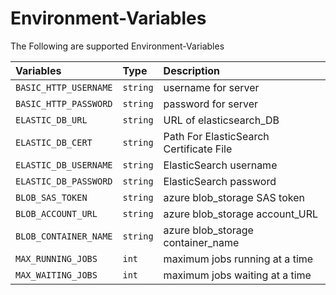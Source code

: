 
# Environment-Variables

The Following are supported Environment-Variables

| Variables             | Type      | Description                               |
| :--------             | :-------  | :-------------------------                |
| `BASIC_HTTP_USERNAME` | `string`  |  username for server                      |
| `BASIC_HTTP_PASSWORD` | `string`  |  password for server                      |
| `ELASTIC_DB_URL`      | `string`  |  URL of elasticsearch_DB                  |
| `ELASTIC_DB_CERT`     | `string`  |  Path For ElasticSearch Certificate File  |
| `ELASTIC_DB_USERNAME` | `string`  |  ElasticSearch username                   |
| `ELASTIC_DB_PASSWORD` | `string`  |  ElasticSearch password                   |
| `BLOB_SAS_TOKEN`      | `string`  |  azure blob_storage SAS token             |
| `BLOB_ACCOUNT_URL`    | `string`  |  azure blob_storage account_URL           |
| `BLOB_CONTAINER_NAME` | `string`  |  azure blob_storage container_name        |
| `MAX_RUNNING_JOBS`    | `int`     |  maximum jobs running at a time           |
| `MAX_WAITING_JOBS`    | `int`     |  maximum jobs waiting at a time           |
